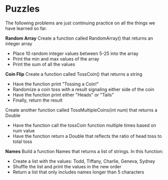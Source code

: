 # Puzzles

The following problems are just continuing practice on all the things we have learned so far.

<b>Random Array</b>
Create a function called RandomArray() that returns an integer array
- Place 10 random integer values between 5-25 into the array
- Print the min and max values of the array
- Print the sum of all the values

<b>Coin Flip</b>
Create a function called TossCoin() that returns a string
- Have the function print "Tossing a Coin!"
- Randomize a coin toss with a result signaling either side of the coin 
- Have the function print either "Heads" or "Tails"
- Finally, return the result

Create another function called TossMultipleCoins(int num) that returns a Double
- Have the function call the tossCoin function multiple times based on num value
- Have the function return a Double that reflects the ratio of head toss to total toss

<b>Names</b>
Build a function Names that returns a list of strings.  In this function:
- Create a list with the values: Todd, Tiffany, Charlie, Geneva, Sydney
- Shuffle the list and print the values in the new order
- Return a list that only includes names longer than 5 characters

